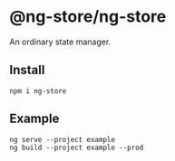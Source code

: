# @ng-store/ng-store

An ordinary state manager.

## Install
```
npm i ng-store
```

## Example
```
ng serve --project example
ng build --project example --prod
```